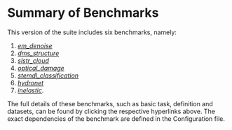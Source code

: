 # Summary of Benchmarks 

This version of the suite includes six benchmarks, namely: 

1. *[em_denoise](./benchmarks/em_denoise.md)*
1. *[dms_structure](./benchmarks/dms_structure.md)*
1. *[slstr_cloud](./benchmarks/slstr_cloud.md)*
1. *[optical_damage](./benchmarks/optical_damage.md)*
1. *[stemdl_classification](./benchmarks/stemdl_classification.md)*
1. *[hydronet](./benchmarks/hydronet.md)*
1. *[inelastic](./benchmarks/inelastic.md)*.
 
 
The full details of these benchmarks, such as basic task, definition and datasets,  can be found by clicking the respective hyperlinks above. The exact dependencies of the benchmark are defined in the Configuration file. 

